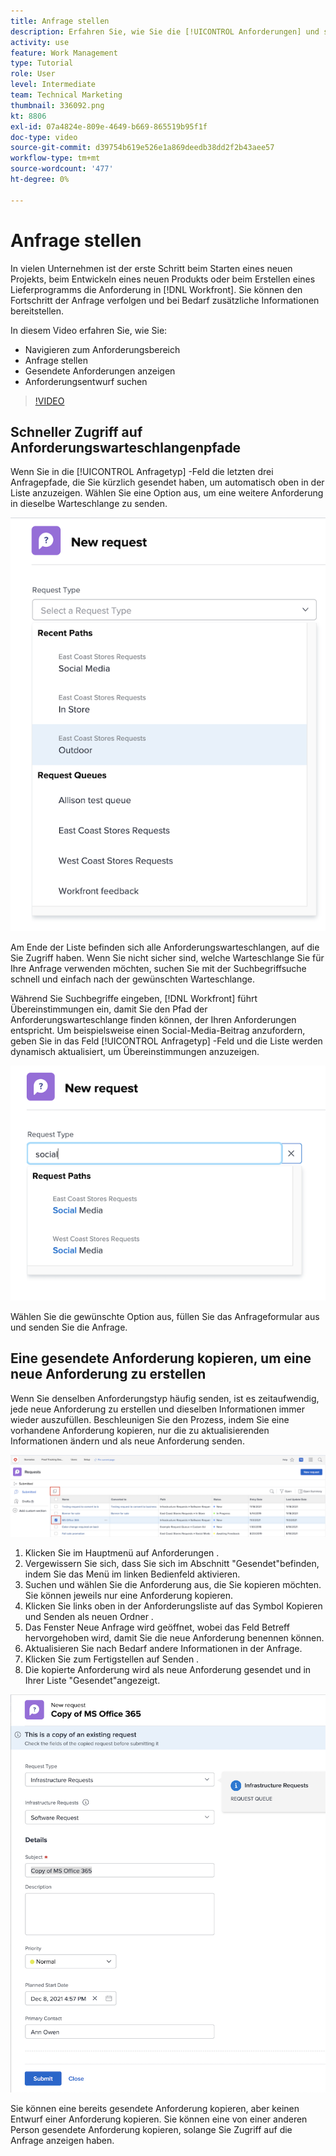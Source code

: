 ```yaml
---
title: Anfrage stellen
description: Erfahren Sie, wie Sie die [!UICONTROL Anforderungen] und stellen Sie eine Anforderung in [!DNL  Workfront]. Erfahren Sie dann, wie Sie gesendete und Entwurfsanfragen anzeigen können.
activity: use
feature: Work Management
type: Tutorial
role: User
level: Intermediate
team: Technical Marketing
thumbnail: 336092.png
kt: 8806
exl-id: 07a4824e-809e-4649-b669-865519b95f1f
doc-type: video
source-git-commit: d39754b619e526e1a869deedb38dd2f2b43aee57
workflow-type: tm+mt
source-wordcount: '477'
ht-degree: 0%

---
```


# Anfrage stellen

In vielen Unternehmen ist der erste Schritt beim Starten eines neuen Projekts, beim Entwickeln eines neuen Produkts oder beim Erstellen eines Lieferprogramms die Anforderung in [!DNL Workfront]. Sie können den Fortschritt der Anfrage verfolgen und bei Bedarf zusätzliche Informationen bereitstellen.

In diesem Video erfahren Sie, wie Sie:

* Navigieren zum Anforderungsbereich
* Anfrage stellen
* Gesendete Anforderungen anzeigen
* Anforderungsentwurf suchen

>[!VIDEO](https://video.tv.adobe.com/v/336092/?quality=12)

## Schneller Zugriff auf Anforderungswarteschlangenpfade

Wenn Sie in die [!UICONTROL Anfragetyp] -Feld die letzten drei Anfragepfade, die Sie kürzlich gesendet haben, um automatisch oben in der Liste anzuzeigen. Wählen Sie eine Option aus, um eine weitere Anforderung in dieselbe Warteschlange zu senden.

![Menü &quot;Anfragetyp&quot;mit einer Liste der letzten Anfragepfade](assets/collaborator-fundamentals-1.png)

Am Ende der Liste befinden sich alle Anforderungswarteschlangen, auf die Sie Zugriff haben. Wenn Sie nicht sicher sind, welche Warteschlange Sie für Ihre Anfrage verwenden möchten, suchen Sie mit der Suchbegriffsuche schnell und einfach nach der gewünschten Warteschlange.

Während Sie Suchbegriffe eingeben, [!DNL Workfront] führt Übereinstimmungen ein, damit Sie den Pfad der Anforderungswarteschlange finden können, der Ihren Anforderungen entspricht. Um beispielsweise einen Social-Media-Beitrag anzufordern, geben Sie in das Feld [!UICONTROL Anfragetyp] -Feld und die Liste werden dynamisch aktualisiert, um Übereinstimmungen anzuzeigen.

![Menü &quot;Anfragetyp&quot;mit einem Wort, das in das Feld eingegeben wurde, um aktuelle Anfragepfade anzuzeigen](assets/collaborator-fundamentals-2.png)

Wählen Sie die gewünschte Option aus, füllen Sie das Anfrageformular aus und senden Sie die Anfrage.

## Eine gesendete Anforderung kopieren, um eine neue Anforderung zu erstellen

Wenn Sie denselben Anforderungstyp häufig senden, ist es zeitaufwendig, jede neue Anforderung zu erstellen und dieselben Informationen immer wieder auszufüllen. Beschleunigen Sie den Prozess, indem Sie eine vorhandene Anforderung kopieren, nur die zu aktualisierenden Informationen ändern und als neue Anforderung senden.

![Bild eines Bildschirms, das zeigt, wie eine Anforderung ausgewählt und kopiert werden kann.](assets/copy-a-request-icon.png)

1. Klicken Sie im Hauptmenü auf Anforderungen .
1. Vergewissern Sie sich, dass Sie sich im Abschnitt &quot;Gesendet&quot;befinden, indem Sie das Menü im linken Bedienfeld aktivieren.
1. Suchen und wählen Sie die Anforderung aus, die Sie kopieren möchten. Sie können jeweils nur eine Anforderung kopieren.
1. Klicken Sie links oben in der Anforderungsliste auf das Symbol Kopieren und Senden als neuen Ordner .
1. Das Fenster Neue Anfrage wird geöffnet, wobei das Feld Betreff hervorgehoben wird, damit Sie die neue Anforderung benennen können.
1. Aktualisieren Sie nach Bedarf andere Informationen in der Anfrage.
1. Klicken Sie zum Fertigstellen auf Senden .
1. Die kopierte Anforderung wird als neue Anforderung gesendet und in Ihrer Liste &quot;Gesendet&quot;angezeigt.

![Bild eines Bildschirms, das zeigt, wie eine Anforderung ausgewählt und kopiert werden kann.](assets/copy-of-a-request.png)

Sie können eine bereits gesendete Anforderung kopieren, aber keinen Entwurf einer Anforderung kopieren. Sie können eine von einer anderen Person gesendete Anforderung kopieren, solange Sie Zugriff auf die Anfrage anzeigen haben.

<!---
Learn more
Requests area overview
Create and submit Workfront requests
Guides
Make a work request
--->
